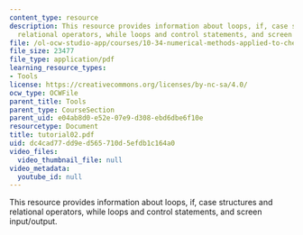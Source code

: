 ```yaml
---
content_type: resource
description: This resource provides information about loops, if, case structures and
  relational operators, while loops and control statements, and screen input/output.
file: /ol-ocw-studio-app/courses/10-34-numerical-methods-applied-to-chemical-engineering-fall-2005/dc4cad77dd9ed565710d5efdb1c164a0_tutorial02.pdf
file_size: 23477
file_type: application/pdf
learning_resource_types:
- Tools
license: https://creativecommons.org/licenses/by-nc-sa/4.0/
ocw_type: OCWFile
parent_title: Tools
parent_type: CourseSection
parent_uid: e04ab8d0-e52e-07e9-d308-ebd6dbe6f10e
resourcetype: Document
title: tutorial02.pdf
uid: dc4cad77-dd9e-d565-710d-5efdb1c164a0
video_files:
  video_thumbnail_file: null
video_metadata:
  youtube_id: null
---
```

This resource provides information about loops, if, case structures and relational operators, while loops and control statements, and screen input/output.